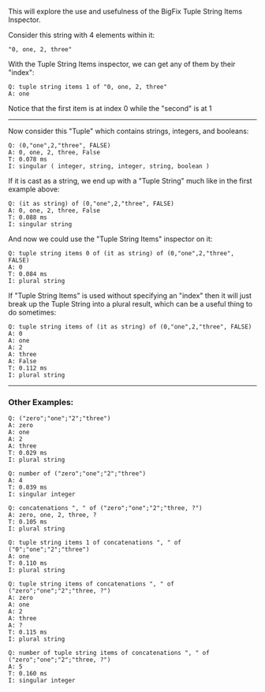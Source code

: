 

This will explore the use and usefulness of the BigFix Tuple String Items Inspector.

Consider this string with 4 elements within it:

    "0, one, 2, three"

With the Tuple String Items inspector, we can get any of them by their "index":

    Q: tuple string items 1 of "0, one, 2, three"
    A: one
    
Notice that the first item is at index 0 while the "second" is at 1

------------

Now consider this "Tuple" which contains strings, integers, and booleans:

    Q: (0,"one",2,"three", FALSE)
    A: 0, one, 2, three, False
    T: 0.078 ms
    I: singular ( integer, string, integer, string, boolean )
    
If it is cast as a string, we end up with a "Tuple String" much like in the first example above:

    Q: (it as string) of (0,"one",2,"three", FALSE)
    A: 0, one, 2, three, False
    T: 0.088 ms
    I: singular string
    
And now we could use the "Tuple String Items" inspector on it:

    Q: tuple string items 0 of (it as string) of (0,"one",2,"three", FALSE)
    A: 0
    T: 0.084 ms
    I: plural string
    
If "Tuple String Items" is used without specifying an "index" then it will just break up the Tuple String into a plural result, which can be a useful thing to do sometimes:

    Q: tuple string items of (it as string) of (0,"one",2,"three", FALSE)
    A: 0
    A: one
    A: 2
    A: three
    A: False
    T: 0.112 ms
    I: plural string
    

----------

### Other Examples:

    Q: ("zero";"one";"2";"three")
    A: zero
    A: one
    A: 2
    A: three
    T: 0.029 ms
    I: plural string

    Q: number of ("zero";"one";"2";"three")
    A: 4
    T: 0.039 ms
    I: singular integer

    Q: concatenations ", " of ("zero";"one";"2";"three, ?")
    A: zero, one, 2, three, ?
    T: 0.105 ms
    I: plural string

    Q: tuple string items 1 of concatenations ", " of  ("0";"one";"2";"three")
    A: one
    T: 0.110 ms
    I: plural string

    Q: tuple string items of concatenations ", " of  ("zero";"one";"2";"three, ?")
    A: zero
    A: one
    A: 2
    A: three
    A: ?
    T: 0.115 ms
    I: plural string

    Q: number of tuple string items of concatenations ", " of  ("zero";"one";"2";"three, ?")
    A: 5
    T: 0.160 ms
    I: singular integer
